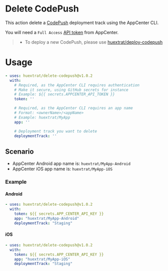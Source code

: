 # Delete CodePush

This action delete a [CodePush](https://learn.microsoft.com/en-us/appcenter/distribution/codepush/) deployment track using the AppCenter CLI.

You will need a `Full Access` [API token](https://learn.microsoft.com/en-us/appcenter/api-docs/#creating-an-app-center-user-api-token) from AppCenter.

> - To deploy a new CodePush, please use [huextrat/deploy-codepush](https://github.com/marketplace/actions/deploy-codepush)

# Usage

<!-- start usage -->
```yaml
- uses: huextrat/delete-codepush@v1.0.2
  with:
    # Required, as the AppCenter CLI requires authentication
    # Make it secure, using GitHub secrets for instance
    # Example: ${{ secrets.APPCENTER_API_TOKEN }}
    token: ''

    # Required, as the AppCenter CLI requires an app name
    # Format: <ownerName>/<appName>
    # Example: huextrat/MyApp
    app: ''

    # Deployment track you want to delete
    deploymentTrack: ''
```
<!-- end usage -->

## Scenario

- AppCenter Android app name is: `huextrat/MyApp-Android`
- AppCenter iOS app name is: `huextrat/MyApp-iOS`

### Example

#### Android
```yaml
- uses: huextrat/delete-codepush@v1.0.2
  with:
    token: ${{ secrets.APP_CENTER_API_KEY }}
    app: "huextrat/MyApp-Android"
    deploymentTrack: "Staging"
```

#### iOS
```yaml
- uses: huextrat/delete-codepush@v1.0.2
  with:
    token: ${{ secrets.APP_CENTER_API_KEY }}
    app: "huextrat/MyApp-iOS"
    deploymentTrack: "Staging"
```
